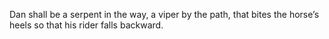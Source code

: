 Dan shall be a serpent in the way, a viper by the path, that bites the horse’s heels so that his rider falls backward.
